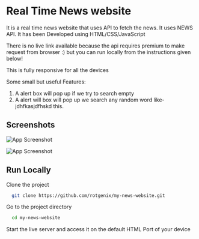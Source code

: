 
# Real Time News website
It is a real time news website that uses API to fetch the news. It uses NEWS API.
It has been
Developed using 
HTML/CSS/JavaScript

There is no live link available because the api requires premium to make request from browser :) but you can run locally from the instructions given below!



This is fully responsive for all the devices

Some small but useful Features:

1. A alert box will pop up if we try to search empty
2. A alert will box will pop up we search any random word like- jdhfkasjdfhskd this.

## Screenshots

![App Screenshot](https://raw.githubusercontent.com/rotgenix/my-news-website/main/assets/Screenshot%20(691).png)


![App Screenshot](https://raw.githubusercontent.com/rotgenix/my-news-website/main/assets/Screenshot%20(692).png)


## Run Locally

Clone the project

```bash
  git clone https://github.com/rotgenix/my-news-website.git
```

Go to the project directory

```bash
  cd my-news-website
```

Start the live server and access it on the default HTML Port of your device
